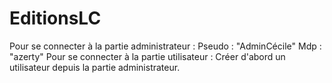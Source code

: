 # EditionsLC
Pour se connecter à la partie administrateur :
Pseudo : "AdminCécile"
Mdp : "azerty"
Pour se connecter à la partie utilisateur :
Créer d'abord un utilisateur depuis la partie administrateur.
